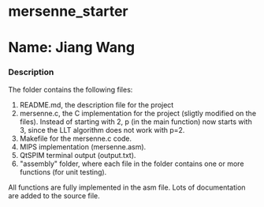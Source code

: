 # mersenne_starter
# Name: Jiang Wang

### Description
The folder contains the following files:
1. README.md, the description file for the project
2. mersenne.c, the C implementation for the project (sligtly modified on the files). Instead of starting with 2, p (in the main function) now starts with 3, since the LLT algorithm does not work with p=2.
3. Makefile for the mersenne.c code.
4. MIPS implementation (mersenne.asm).
5. QtSPIM terminal output (output.txt).
6. "assembly" folder, where each file in the folder contains one or more functions (for unit testing).

All functions are fully implemented in the asm file. Lots of documentation are added to the source file.
